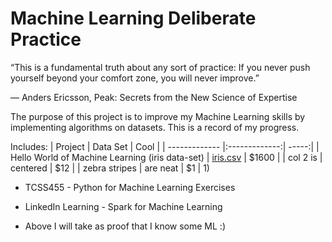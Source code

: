 # Machine Learning Deliberate Practice

“This is a fundamental truth about any sort of practice: If you never push yourself beyond your comfort zone, you will never improve.”  

― Anders Ericsson, Peak: Secrets from the New Science of Expertise


The purpose of this project is to improve my Machine Learning skills by implementing algorithms on datasets. This is a record of my progress. 


Includes:
| Project        | Data Set      | Cool  |
| ------------- |:-------------:| -----:|
| Hello World of Machine Learning (iris data-set)    | [iris.csv](https://archive.ics.uci.edu/ml/machine-learning-databases/iris/) | $1600 |
| col 2 is      | centered      |   $12 |
| zebra stripes | are neat      |    $1 |
1) 
- TCSS455 -  Python for Machine Learning Exercises
- LinkedIn Learning - Spark for Machine Learning



- Above I will take as proof that I know some ML :)

